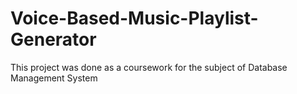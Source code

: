 # Voice-Based-Music-Playlist-Generator
This project was done as a coursework for the subject of Database Management System
